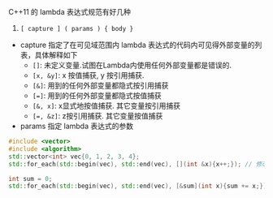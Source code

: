 C++11 的 lambda 表达式规范有好几种

1. `[ capture ] ( params ) { body }`

- capture 指定了在可见域范围内 lambda 表达式的代码内可见得外部变量的列表，具体解释如下
	- `[]`: 未定义变量.试图在Lambda内使用任何外部变量都是错误的.
	- `[x, &y]`: x 按值捕获, y 按引用捕获.
	- `[&]`: 用到的任何外部变量都隐式按引用捕获
	- `[=]`: 用到的任何外部变量都隐式按值捕获
	- `[&, x]`: x显式地按值捕获. 其它变量按引用捕获
	- `[=, &z]`: z按引用捕获. 其它变量按值捕获
- params 指定 lambda 表达式的参数

```C++
#include <vector>
#include <algorithm>
std::vector<int> vec{0, 1, 2, 3, 4};
std::for_each(std::begin(vec), std::end(vec), [](int &x){x++;}); // 修改vec 里面的元素, 因此需要用ref

int sum = 0;
std::for_each(std::begin(vec), std::end(vec), [&sum](int x){sum += x;}); // 不修改vec 的元素, 又是基本类型, 可以直接用value
```

